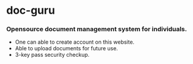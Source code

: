 # doc-guru
### Opensource document management system for individuals.

* One can able to create account on this website.
* Able to upload documents for future use.
* 3-key pass security checkup.
